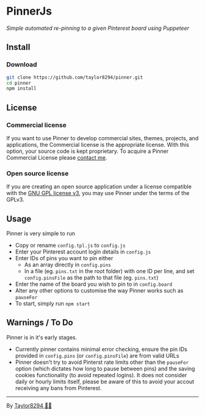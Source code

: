 # PinnerJs

_Simple automated re-pinning to a given Pinterest board using Puppeteer_

## Install

### Download

``` bash
git clone https://github.com/taylor8294/pinner.git
cd pinner
npm install
```

## License

### Commercial license

If you want to use Pinner to develop commercial sites, themes, projects, and applications, the Commercial license is the appropriate license. With this option, your source code is kept proprietary. To acquire a Pinner Commercial License please [contact me](https://taylrr.co.uk/).

### Open source license

If you are creating an open source application under a license compatible with the [GNU GPL license v3](https://www.gnu.org/licenses/gpl-3.0.html), you may use Pinner under the terms of the GPLv3.

## Usage

Pinner is very simple to run
+ Copy or rename `config.tpl.js` to `config.js`
+ Enter your Pinterest account login details in `config.js`
+ Enter IDs of pins you want to pin either
  - As an array directly in `config.pins`
  - In a file (eg. `pins.txt` in the root folder) with one ID per line, and set `config.pinsFile` as the path to that file  (eg. `pins.txt`)
+ Enter the name of the board you wish to pin to in `config.board`
+ Alter any other options to customise the way Pinner works such as `pauseFor`
+ To start, simply run `npm start`

## Warnings / To Do

Pinner is in it's early stages.
+ Currently pinner contains minimal error checking, ensure the pin IDs provided in `config.pins` (or `config.pinsFile`) are from valid URLs
+ Pinner doesn't try to avoid Pinterst rate limits other than the `pauseFor` option (which dictates how long to pause between pins) and the saving cookies functionality (to avoid repeated logins). It does not consider daily or hourly limits itself, please be aware of this to avoid your accout receiving any bans from Pinterest. 

---

By [Taylor8294 🌈🐻](https://taylrr.co.uk)